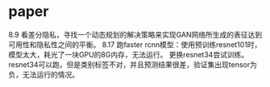 # paper
8.9
  看差分隐私，寻找一个动态规划的解决策略来实现GAN网络所生成的表征达到可用性和隐私性之间的平衡。
8.17
跑faster rcnn模型：使用预训练resnet101时，模型太大，耗光了一块GPU的8G内存，无法运行。 更换resnet34尝试训练。
resnet34可以跑，但是类别标签不对，并且预测结果很差，验证集出现tensor为负，无法运行的情况。
